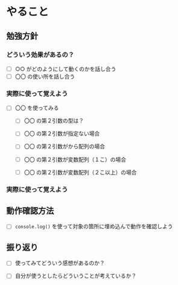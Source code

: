# やること

## 勉強方針

<!--
実際に使う内容を記載していくほうが良さそう\
関数とかなら、引数のことや関数自体の振る舞いについて
-->

### どういう効果があるの？
- [ ] ○○ がどのようにして動くのかを話し合う
- [ ] 〇〇 の使い所を話し合う

<!--
実際に使う内容を記載していくほうが良さそう
関数とかなら、引数のことや関数自体の振る舞いについて
-->

### 実際に使って覚えよう
- [ ] 〇〇 を使ってみる
  - [ ] 〇〇 の第２引数の型は？
  - [ ] 〇〇 の第２引数が指定ない場合
  - [ ] 〇〇 の第２引数がから配列の場合
  - [ ] 〇〇 の第２引数が変数配列（１こ）の場合
  - [ ] 〇〇 の第２引数が変数配列（２こ以上）の場合


<!--
実際に使う場合を想定してコーディング等を行い
簡易的に呼ばれる順番とかがすぐわかるように記載して確認してみる
-->

### 実際に使って覚えよう

## 動作確認方法

- [ ] `console.log()` を使って対象の箇所に埋め込んで動作を確認しよう

## 振り返り

- [ ] 使ってみてどういう感想があるのか？
- [ ] 自分が使うとしたらどういうことが考えているか？

